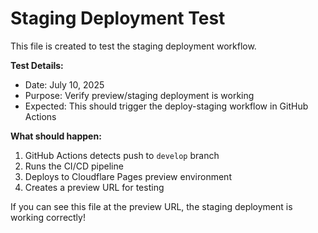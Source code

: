 # Staging Deployment Test

This file is created to test the staging deployment workflow.

**Test Details:**
- Date: July 10, 2025
- Purpose: Verify preview/staging deployment is working
- Expected: This should trigger the deploy-staging workflow in GitHub Actions

**What should happen:**
1. GitHub Actions detects push to `develop` branch
2. Runs the CI/CD pipeline 
3. Deploys to Cloudflare Pages preview environment
4. Creates a preview URL for testing

If you can see this file at the preview URL, the staging deployment is working correctly!
